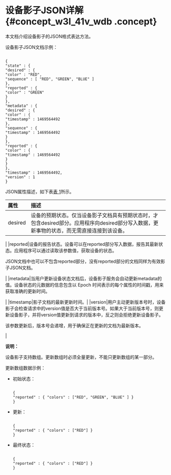 # 设备影子JSON详解 {#concept_w3l_41v_wdb .concept}

本文档介绍设备影子的JSON格式表达方法。

设备影子JSON文档示例：

```

{
"state" : {
"desired" : {
"color" : "RED",
"sequence" : [ "RED", "GREEN", "BLUE" ]
},
"reported" : {
"color" : "GREEN"
}
},
"metadata" : {
"desired" : {
"color" : {
"timestamp" : 1469564492
},
"sequence" : {
"timestamp" : 1469564492
}
},
"reported" : {
"color" : {
"timestamp" : 1469564492
}
}
},
"timestamp" : 1469564492,
"version" : 1
}
```

JSON属性描述，如下表[表 1](#table_mwk_fcx_wdb)所示。

|属性|描述|
|:-|:-|
|desired|设备的预期状态。仅当设备影子文档具有预期状态时，才包含desired部分。应用程序向desired部分写入数据，更新事物的状态，而无需直接连接到该设备。

|
|reported|设备的报告状态。设备可以在reported部分写入数据，报告其最新状态。应用程序可以通过读取该参数值，获取设备的状态。

JSON文档中也可以不包含reported部分，没有reported部分的文档同样为有效影子JSON文档。

|
|metadata|当用户更新设备状态文档后，设备影子服务会自动更新metadata的值。设备状态的元数据的信息包含以 Epoch 时间表示的每个属性的时间戳，用来获取准确的更新时间。

|
|timestamp|影子文档的最新更新时间。|
|version|用户主动更新版本号时，设备影子会检查请求中的version值是否大于当前版本号。如果大于当前版本号，则更新设备影子，并将version值更新到请求的版本中，反之则会拒绝更新设备影子。

该参数更新后，版本号会递增，用于确保正在更新的文档为最新版本。

|

**说明：** 

设备影子支持数组。更新数组时必须全量更新，不能只更新数组的某一部分。

更新数组数据示例：

-   初始状态：

    ```
    
    {
    "reported" : { "colors" : ["RED", "GREEN", "BLUE" ] }
    }
    ```

-   更新：

    ```
    
    {
    "reported" : { "colors" : ["RED"] }
    }
    ```

-   最终状态：

    ```
    
    {
    "reported" : { "colors" : ["RED"] }
    }
    ```


